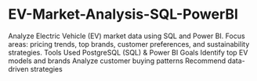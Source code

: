 # EV-Market-Analysis-SQL-PowerBI
Analyze Electric Vehicle (EV) market data using SQL and Power BI.
Focus areas: pricing trends, top brands, customer preferences, and sustainability strategies.
Tools Used
PostgreSQL (SQL) & Power BI
Goals
Identify top EV models and brands
Analyze customer buying patterns
Recommend data-driven strategies 
